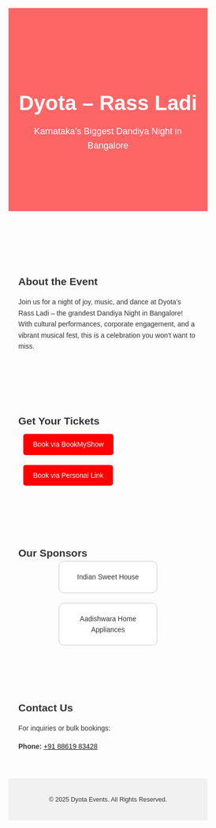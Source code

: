 <!DOCTYPE html>
<html lang="en">
<head>
  <meta charset="UTF-8">
  <meta name="viewport" content="width=device-width, initial-scale=1">
  <title>Dyota - Rass Ladi Dandiya Night</title>
  <style>
    * { margin: 0; padding: 0; box-sizing: border-box; }
    body { font-family: Arial, sans-serif; line-height: 1.6; color: #333; }
    header {
      background: url('dandiya-background.jpg') no-repeat center center/cover;
      color: white;
      text-align: center;
      padding: 100px 20px;
      background-blend-mode: multiply;
      background-color: rgba(255, 0, 0, 0.6);
    }
    header h1 { font-size: 3em; }
    header p { font-size: 1.3em; margin-top: 10px; }
    section { padding: 40px 20px; max-width: 1000px; margin: auto; }
    .tickets a {
      display: inline-block;
      margin: 10px;
      padding: 10px 20px;
      background: red;
      color: white;
      text-decoration: none;
      border-radius: 5px;
    }
    .sponsors { display: flex; gap: 20px; flex-wrap: wrap; justify-content: center; }
    .sponsor-card {
      border: 1px solid #ccc;
      padding: 20px;
      background: white;
      border-radius: 10px;
      text-align: center;
      width: 200px;
    }
    footer {
      background: #f1f1f1;
      padding: 20px;
      text-align: center;
      font-size: 0.9em;
    }
    @media (max-width: 600px) {
      header h1 { font-size: 2em; }
      .sponsors { flex-direction: column; align-items: center; }
    }
  </style>
</head>
<body>

  <header>
    <h1>Dyota – Rass Ladi</h1>
    <p>Karnataka’s Biggest Dandiya Night in Bangalore</p>
  </header>

  <section id="about">
    <h2>About the Event</h2>
    <p>Join us for a night of joy, music, and dance at Dyota’s Rass Ladi – the grandest Dandiya Night in Bangalore! With cultural performances, corporate engagement, and a vibrant musical fest, this is a celebration you won't want to miss.</p>
  </section>

  <section id="tickets" class="tickets">
    <h2>Get Your Tickets</h2>
    <a href="https://bookmyshow.com" target="_blank">Book via BookMyShow</a>
    <a href="https://your-custom-ticket-link.com" target="_blank">Book via Personal Link</a>
  </section>

  <section id="sponsors">
    <h2>Our Sponsors</h2>
    <div class="sponsors">
      <div class="sponsor-card">Indian Sweet House</div>
      <div class="sponsor-card">Aadishwara Home Appliances</div>
    </div>
  </section>

  <section id="contact">
    <h2>Contact Us</h2>
    <p>For inquiries or bulk bookings:</p>
    <p><strong>Phone:</strong> <a href="tel:+918861983428">+91 88619 83428</a></p>
  </section>

  <footer>
    <p>&copy; 2025 Dyota Events. All Rights Reserved.</p>
  </footer>

</body>
</html>
